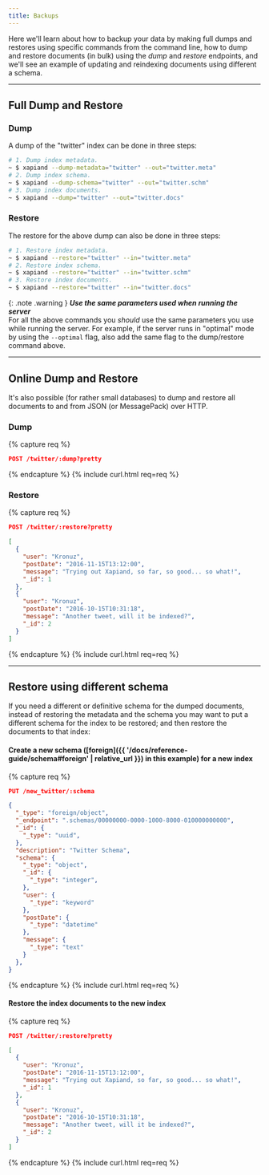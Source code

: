 ```yaml
---
title: Backups
---
```


Here we'll learn about how to backup your data by making full dumps and restores
using specific commands from the command line, how to dump and restore documents
(in bulk) using the _dump_ and _restore_ endpoints, and we'll see an example
of updating and reindexing documents using different a schema.

---

## Full Dump and Restore

### Dump

A dump of the "twitter" index can be done in three steps:

```sh
# 1. Dump index metadata.
~ $ xapiand --dump-metadata="twitter" --out="twitter.meta"
# 2. Dump index schema.
~ $ xapiand --dump-schema="twitter" --out="twitter.schm"
# 3. Dump index documents.
~ $ xapiand --dump="twitter" --out="twitter.docs"
```

### Restore

The restore for the above dump can also be done in three steps:

```sh
# 1. Restore index metadata.
~ $ xapiand --restore="twitter" --in="twitter.meta"
# 2. Restore index schema.
~ $ xapiand --restore="twitter" --in="twitter.schm"
# 3. Restore index documents.
~ $ xapiand --restore="twitter" --in="twitter.docs"
```

{: .note .warning }
**_Use the same parameters used when running the server_**<br>
For all the above commands you _should_ use the same parameters you use while
running the server. For example, if the server runs in "optimal" mode by using
the `--optimal` flag, also add the same flag to the dump/restore command above.

---

## Online Dump and Restore

It's also possible (for rather small databases) to dump and restore all
documents to and from JSON (or MessagePack) over HTTP.

### Dump

{% capture req %}
```json
POST /twitter/:dump?pretty
```
{% endcapture %}
{% include curl.html req=req %}

### Restore

{% capture req %}
```json
POST /twitter/:restore?pretty

[
  {
    "user": "Kronuz",
    "postDate": "2016-11-15T13:12:00",
    "message": "Trying out Xapiand, so far, so good... so what!",
    "_id": 1
  },
  {
    "user": "Kronuz",
    "postDate": "2016-10-15T10:31:18",
    "message": "Another tweet, will it be indexed?",
    "_id": 2
  }
]
```
{% endcapture %}
{% include curl.html req=req %}

---

## Restore using different schema

If you need a different or definitive schema for the dumped documents, instead
of restoring the metadata and the schema you may want to put a different schema
for the index to be restored; and then restore the documents to that index:

#### Create a new schema ([foreign]({{ '/docs/reference-guide/schema#foreign' | relative_url }}) in this example) for a new index

{% capture req %}
```json
PUT /new_twitter/:schema

{
  "_type": "foreign/object",
  "_endpoint": ".schemas/00000000-0000-1000-8000-010000000000",
  "_id": {
    "_type": "uuid",
  },
  "description": "Twitter Schema",
  "schema": {
    "_type": "object",
    "_id": {
      "_type": "integer",
    },
    "user": {
      "_type": "keyword"
    },
    "postDate": {
      "_type": "datetime"
    },
    "message": {
      "_type": "text"
    }
  },
}
```
{% endcapture %}
{% include curl.html req=req %}

#### Restore the index documents to the new index

{% capture req %}
```json
POST /twitter/:restore?pretty

[
  {
    "user": "Kronuz",
    "postDate": "2016-11-15T13:12:00",
    "message": "Trying out Xapiand, so far, so good... so what!",
    "_id": 1
  },
  {
    "user": "Kronuz",
    "postDate": "2016-10-15T10:31:18",
    "message": "Another tweet, will it be indexed?",
    "_id": 2
  }
]
```
{% endcapture %}
{% include curl.html req=req %}
